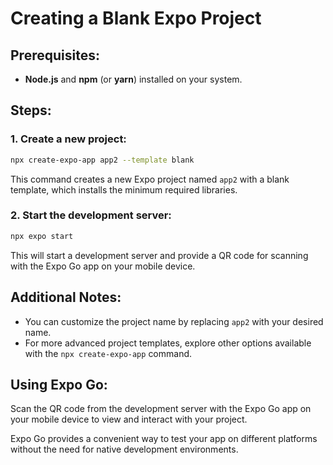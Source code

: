 
# Creating a Blank Expo Project

## Prerequisites:
- **Node.js** and **npm** (or **yarn**) installed on your system.

## Steps:

### 1. Create a new project:

```bash
npx create-expo-app app2 --template blank
```

This command creates a new Expo project named `app2` with a blank template, which installs the minimum required libraries.

### 2. Start the development server:

```bash
npx expo start
```

This will start a development server and provide a QR code for scanning with the Expo Go app on your mobile device.

## Additional Notes:
- You can customize the project name by replacing `app2` with your desired name.
- For more advanced project templates, explore other options available with the `npx create-expo-app` command.

## Using Expo Go:
Scan the QR code from the development server with the Expo Go app on your mobile device to view and interact with your project.

Expo Go provides a convenient way to test your app on different platforms without the need for native development environments.
